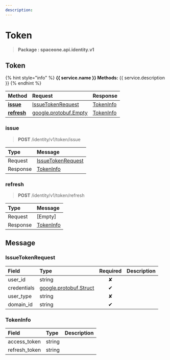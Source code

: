 ```yaml
---
description:  
---
```

# Token

>  **Package : spaceone.api.identity.v1**

## Token

{% hint style="info" %}
**{{ service.name }} Methods:**
{{ service.description }}
{%  endhint %}


| Method | Request | Response |
| :----- | :-------- | :-------- |
| [**issue**](token.md#issue)|   [IssueTokenRequest](token.md#issuetokenrequest) |   [TokenInfo](token.md#tokeninfo) |
| [**refresh**](token.md#refresh)| [google.protobuf.Empty](https://github.com/protocolbuffers/protobuf/blob/master/src/google/protobuf/empty.proto)|   [TokenInfo](token.md#tokeninfo) | 
 

 
### issue
> **POST** /identity/v1/token/issue
>


| Type | Message |
| :--- | :--- |
| Request | [IssueTokenRequest](token.md#issuetokenrequest) |
| Response |  [TokenInfo](token.md#tokeninfo)  |
 
 

 
### refresh
> **POST** /identity/v1/token/refresh
>


| Type | Message |
| :--- | :--- |
| Request | [Empty] |
| Response |  [TokenInfo](token.md#tokeninfo)  |


## 

## Message

### IssueTokenRequest
| Field | Type | Required | Description |
| :--- | :--- | :---: | :--- |
| user_id |string|✘| |
| credentials |[google.protobuf.Struct](https://github.com/protocolbuffers/protobuf/blob/master/src/google/protobuf/struct.proto)|✔| |
| user_type |string|✘| |
| domain_id |string|✔| |

### TokenInfo
| Field | Type |  Description |
| :--- | :--- | :--- |
| access_token |string | |
| refresh_token |string | |
